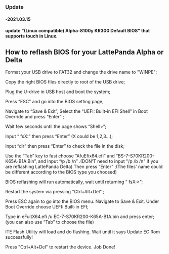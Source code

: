 ### Update
#### -2021.03.15   
#### update "(Linux compatible) Alpha-8100y KR300 Default BIOS" that supports touch in Linux.


## How to reflash BIOS for your LattePanda Alpha or Delta
Format your USB drive to FAT32 and change the drive name to "WINPE";

Copy the right BIOS files directly to root of the USB drive;

Plug the U-drive in USB host and boot the system;

Press “ESC” and go into the BIOS setting page;

Navigate to “Save & Exit”, Select the “UEFI: Built-in EFI Shell” in Boot Override and press “Enter” ;



Wait few seconds until the page shows “Shell>”;



Input “ fsX:” then press “Enter” (X could be 1,2,3…);

Input “dir” then press “Enter” to check the file in the disk;



Use the “Tab” key to fast choose “AfuEfix64.efi” and “BS-7-S70KR200-K65A-B1A.Bin”, and Input “/p /b /n” .(DON'T need to input "/p /b /n" if you are reflashing LattePanda Delta) Then press “Enter” ;(The files' name could be different according to the BIOS type you choosed)



BIOS reflashing will run automatically, wait until returning “ fsX:>”;

Restart the system via pressing "Ctrl+Alt+Del" ;

Press ESC again to go into the BIOS menu. Navigate to Save & Exit. Under Boot Override choose UEFI: Built-in EFI;

Type in eFuitX64.efi /u EC-7-S70KR200-K65A-B1A.bin and press enter; (you can also use “Tab” to choose the file)



ITE Flash Utility will load and do flashing. Wait until it says Update EC Rom successfully!



Press "Ctrl+Alt+Del" to restart the device. Job Done!
